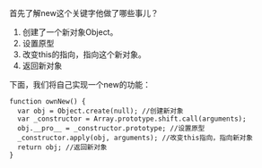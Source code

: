 首先了解new这个关键字他做了哪些事儿？

1. 创建了一个新对象Object。
2. 设置原型
3. 改变this的指向，指向这个新对象。
4. 返回新对象

下面，我们将自己实现一个new的功能：

```
function ownNew() {
  var obj = Object.create(null); //创建新对象
  var _constructor = Array.prototype.shift.call(arguments);
  obj.__pro__ = _constructor.prototype; //设置原型
  _constructor.apply(obj, arguments); //改变this指向，指向新对象
  return obj; //返回新对象
}
```


